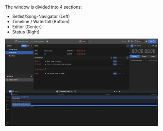 The window is divided into 4 sections:

- Setlist/Song-Navigator (Left)
- Timeline / Waterfall (Bottom)
- Editor (Center)
- Status (Right)

![UI](../../generated/screenshots/editorWindow-3-ui.png "UI")
